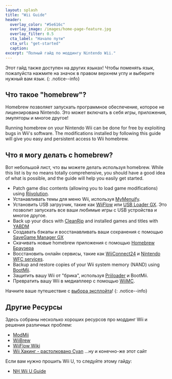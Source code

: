 ```yaml
---
layout: splash
title: "Wii Guide"
header:
  overlay_color: "#5e616c"
  overlay_image: /images/home-page-feature.jpg
  overlay_filter: 0.5
  cta_label: "Начало пути"
  cta_url: "get-started"
  caption:
excerpt: "Полный гайд по моддингу Nintendo Wii."
---
```


Этот гайд также доступен на других языках! Чтобы поменять язык, пожалуйста нажмите на значок в правом верхнем углу и выберите нужный вам язык.
{: .notice--info}

## Что такое "homebrew"?

Homebrew позволяет запускать программное обеспечение, которое не лицензирована Nintendo. Это может включать в себя игры, приложения, эмуляторы и многое другое!

Running homebrew on your Nintendo Wii can be done for free by exploiting bugs in Wii's software. The modifications installed by following this guide will give you easy and persistent access to Wii homebrew.

## Что я могу делать с homebrew?

Вот небольшой лист, что вы можете делать используя homebrew. While this list is by no means totally comprehensive, you should have a good idea of what is possible, and the guide will help you easily get started.

- Patch game disc contents (allowing you to load game modifications) using [Riivolution](http://www.wiibrew.org/wiki/Riivolution).
- Устанавливать темы для меню Wii, используя [MyMenuify](themes).
- Установить USB загрузчик, такие как [WiiFlow](wiiflow) или [USB Loader GX](usbloadergx). Это позволит запускать все ваши любимые игры с USB устройства и многое другое.
- Back up your discs with [CleanRip](/dump-games) and installed games and titles with [YABDM](dump-wads)
- Создавать бэкапы и восстанавливать ваши сохранения с помощью [SaveGame Manager GX](https://wiidatabase.de/downloads/wii-tools/savegame-manager-gx-beta/)
- Скачивать новые homebrew приложения с помощью [Homebrew Браузера](hbb)
- Восстановить онлайн сервисы, такие как [WiiConnect24](riiconnect24) и [Nintendo WFC services](wiimmfi).
- Backup and restore copies of your Wii system memory (NAND) using [BootMii](bootmii).
- Защитить вашу Wii от "брика", используя [Priiloader](priiloader) и BootMii.
- Превратить вашу Wii в медиаплеер с помощью [WiiMC](http://www.wiimc.org/).

Начните ваше путешествие с [выбора эксплойта](get-started)!
{: .notice--info}

## Другие Ресурсы

Здесь собраны несколько хороших ресурсов про моддинг Wii и решения различных проблем:

- [ModMii](http://xflak.com/)
- [WiiBrew](https://wiibrew.org/)
- [WiiFlow Wiki](https://sites.google.com/site/wiiflowiki4/)
- [Wii Хакинг - растолковано Cyan](https://gbatemp.net/threads/wii-hacking-explained.501605/) ...ну и конечно-же этот сайт

Если вам нужно прошить Wii U, то следуйте этому гайду:
- [NH Wii U Guide](https://wiiu.hacks.guide)
